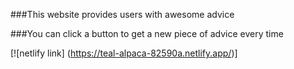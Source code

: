 ###This website provides users with awesome advice


###You can click a button to get a new piece of advice every time

[![netlify link] (https://teal-alpaca-82590a.netlify.app/)]